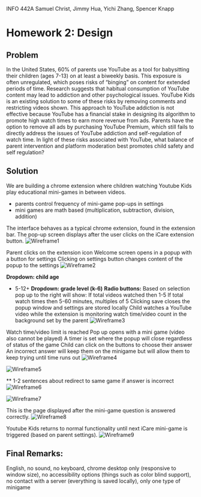 INFO 442A
Samuel Christ, Jimmy Hua, Yichi Zhang, Spencer Knapp

# Homework 2: Design

## Problem

In the United States, 60% of parents use YouTube as a tool for babysitting their children (ages 7-13) on at least a biweekly basis. This exposure is often unregulated, which poses risks of “binging” on content for extended periods of time. Research suggests that habitual consumption of YouTube content may lead to addiction and other psychological issues. YouTube Kids is an existing solution to some of these risks by removing comments and restricting videos shown. This approach to YouTube addiction is not effective because YouTube has a financial stake in designing its algorithm to promote high watch times to earn more revenue from ads. Parents have the option to remove all ads by purchasing YouTube Premium, which still fails to directly address the issues of YouTube addiction and self-regulation of watch time. In light of these risks associated with YouTube, what balance of parent intervention and platform moderation best promotes child safety and self regulation?  

## Solution
We are building a chrome extension where children watching Youtube Kids play educational mini-games in between videos.
- parents control frequency of mini-game pop-ups in settings
- mini games are math based (multiplication, subtraction, division, addition)

The interface behaves as a typical chrome extension, found in the extension bar. The pop-up screen displays after the user clicks on the iCare extension button.
![Wireframe1](https://raw.githubusercontent.com/autumn-info-442a/Team-iCare/HW2/wireframeV2_a.jpg)

Parent clicks on the extension icon
Welcome screen opens in a popup with a button for settings
Clicking on settings button changes content of the popup to the settings
![Wireframe2](https://raw.githubusercontent.com/autumn-info-442a/Team-iCare/HW2/wireframeV2_b.JPG)

**Dropdown: child age**
* 5-12+
**Dropdown: grade level (k-6)**
**Radio buttons:** 
Based on selection pop up to the right will show:
If total videos watched then 1-5
If total watch times then 5-60 minutes, multiples of 5
Clicking save closes the popup window and settings are stored locally
Child watches a YouTube video while the extension is monitoring watch time/video count in the background set by the parent
![Wireframe3](https://raw.githubusercontent.com/autumn-info-442a/Team-iCare/HW2/wireframeV2_c.jpg)

Watch time/video limit is reached
Pop up opens with a  mini game (video also cannot be played)
A timer is set where the popup will close regardless of status of the game
Child can click on the buttons to choose their answer
An incorrect answer will keep them on the minigame but will allow them to keep trying until time runs out
![Wireframe4](https://raw.githubusercontent.com/autumn-info-442a/Team-iCare/HW2/wireframeV2_d.jpg)

![Wireframe5](https://raw.githubusercontent.com/autumn-info-442a/Team-iCare/HW2/wireframeV2_e.jpg)

** 1-2 sentences about redirect to same game if answer is incorrect
![Wireframe6](https://raw.githubusercontent.com/autumn-info-442a/Team-iCare/HW2/wireframeV2_f.jpg)
 
![Wireframe7](https://raw.githubusercontent.com/autumn-info-442a/Team-iCare/HW2/wireframeV2_g.jpg)

This is the page displayed after the mini-game question is answered correctly.
![Wireframe8](https://raw.githubusercontent.com/autumn-info-442a/Team-iCare/HW2/wireframeV2_h.jpg)

Youtube Kids returns to normal functionality until next iCare mini-game is triggered (based on parent settings).
![Wireframe9](https://raw.githubusercontent.com/autumn-info-442a/Team-iCare/HW2/wireframeV2_i.jpg)

## Final Remarks:
English, no sound, no keyboard, chrome desktop only (responsive to window size), no accessibility options (things such as color blind support), no contact with a server (everything is saved locally), only one type of minigame


